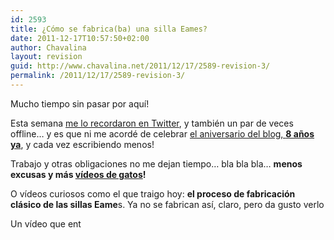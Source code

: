 ```yaml
---
id: 2593
title: ¿Cómo se fabrica(ba) una silla Eames?
date: 2011-12-17T10:57:50+02:00
author: Chavalina
layout: revision
guid: http://www.chavalina.net/2011/12/17/2589-revision-3/
permalink: /2011/12/17/2589-revision-3/
---
```

Mucho tiempo sin pasar por aquí!

Esta semana <a href="https://twitter.com/#!/alexD_v/status/146802278190415872" target="_blank">me lo recordaron en Twitter</a>, y también un par de veces offline… y es que ni me acordé de celebrar [el aniversario del blog, **8 años ya**](http://www.chavalina.net/2003/11/22/post-1/), y cada vez escribiendo menos!

Trabajo y otras obligaciones no me dejan tiempo… bla bla bla… **menos excusas y más [vídeos de gatos](http://procatinator.com/)!**

O vídeos curiosos como el que traigo hoy: **el proceso de fabricación clásico de las sillas Eame**s. Ya no se fabrican así, claro, pero da gusto verlo



Un vídeo que ent